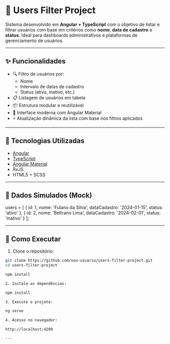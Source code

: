 # 👥 Users Filter Project

Sistema desenvolvido em **Angular + TypeScript** com o objetivo de listar e filtrar usuários com base em critérios como **nome**, **data de cadastro** e **status**. Ideal para dashboards administrativos e plataformas de gerenciamento de usuários.

---

## ✨ Funcionalidades

- 🔍 Filtro de usuários por:
  - Nome
  - Intervalo de datas de cadastro
  - Status (ativo, inativo, etc.)
- 📋 Listagem de usuários em tabela
- 📦 Estrutura modular e reutilizável
- 🎨 Interface moderna com Angular Material
- ⚡ Atualização dinâmica da lista com base nos filtros aplicados

---

## 🧰 Tecnologias Utilizadas

- [Angular](https://angular.io/)
- [TypeScript](https://www.typescriptlang.org/)
- [Angular Material](https://material.angular.io/)
- RxJS
- HTML5 + SCSS

---

## 🧪 Dados Simulados (Mock)

users = [
  { id: 1, nome: 'Fulano da Silva', dataCadastro: '2024-01-15', status: 'ativo' },
  { id: 2, nome: 'Beltrano Lima', dataCadastro: '2024-02-01', status: 'inativo' }
];

---

## 🚀 Como Executar

1. Clone o repositório:

```bash
git clone https://github.com/seu-usuario/users-filter-project.git
cd users-filter-project

npm install

2. Instale as dependências:

npm install

3. Execute o projeto:

ng serve

4. Acesso no navegador:

http://localhost:4200

---







